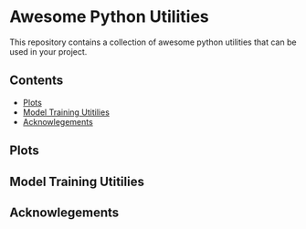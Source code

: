 # Awesome Python Utilities
This repository contains a collection of awesome python utilities that can be used in your project. 

## Contents
- [Plots](#plots)
- [Model Training Utitilies](#model-training-utitilies)
- [Acknowlegements](#acknowlegements)

## Plots

## Model Training Utitilies

## Acknowlegements